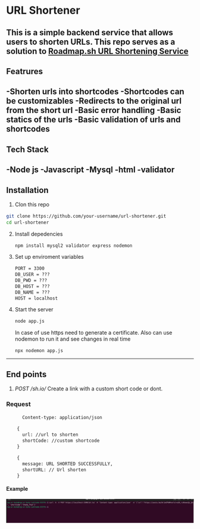 # URL Shortener
This is a simple backend service that allows users to shorten URLs. This repo serves as a solution to [Roadmap.sh URL Shortening Service ](https://roadmap.sh/projects/url-shortening-service)
--
## Featrures

-Shorten urls into shortcodes
-Shortcodes can be customizables
-Redirects to the original url from the short url
-Basic error handling
-Basic statics of the urls
-Basic validation of urls and shortcodes
--
## Tech Stack
-Node js
-Javascript
-Mysql
-html
-validator
--
## Installation
1. Clon this repo
```bash
git clone https://github.com/your-username/url-shortener.git
cd url-shortener
```
2. Install depedencies
   ```npm
   npm install mysql2 validator express nodemon
   ```
3. Set up enviroment variables
   ``` .env
   PORT = 3300
   DB_USER = ???
   DB_PWD = ???
   DB_HOST = ???
   DB_NAME = ???
   HOST = localhost
   ```
4. Start the server
   ``` bash
   node app.js
   ```
   In case of use https need to generate a certificate.
   Also can use nodemon to run it and see changes in real time
   ```nodemon
   npx nodemon app.js
   ```
---
## End points
  1. *POST /sh.io/*
    Create a link with a custom short code or dont.
  ### Request
  ```Headers
        Content-type: application/json
  ```
  ``` Body
      {
        url: //url to shorten
        shortCode: //custom shortcode
      }
  ```
  ``` Response
      {
        message: URL SHORTED SUCCESSFULLY,
        shortURL: // Url shorten
      }
  ```
  #### Example 
  ![create short url](./assets/createShortURL.png)
